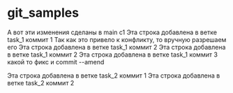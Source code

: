 # git_samples

А вот эти изменения сделаны в main c1
Эта строка добавлена в ветке task_1 коммит 1
Так как это привело к конфликту, то вручную разрешаем его
Эта строка добавлена в ветке task_1 коммит 2
Эта строка добавлена в ветке task_1 коммит 2
Эта строка добавлена в ветке task_1 коммит 3 какой то фикс и commit --amend

Эта строка добавлена в ветке task_2 коммит 1
Эта строка добавлена в ветке task_2 коммит 2
